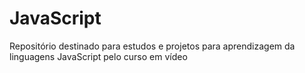# JavaScript
 Repositório destinado para estudos e projetos para aprendizagem da linguagens JavaScript pelo curso em vídeo
